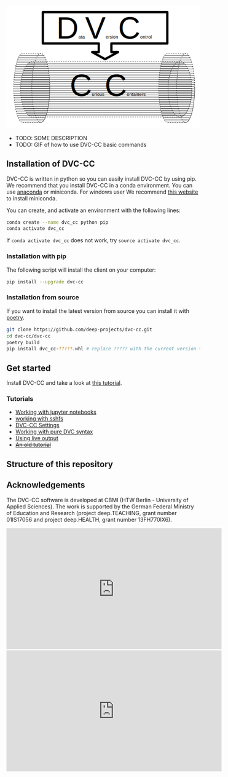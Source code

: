 ![The DVC-CC-Logo](../dvc_cc_logo.png)


- TODO: SOME DESCRIPTION
- TODO: GIF of how to use DVC-CC basic commands

## Installation of DVC-CC

DVC-CC is written in python so you can easily install DVC-CC by using pip.
We recommend that you install DVC-CC in a conda environment.
You can use [anaconda](https://www.anaconda.com/distribution/) or miniconda.
For windows user We recommend
[this website](https://www.earthdatascience.org/workshops/setup-earth-analytics-python/setup-git-bash-conda/)
to install miniconda.

You can create, and activate an environment with the following lines:

```bash
conda create --name dvc_cc python pip
conda activate dvc_cc
```

If `conda activate dvc_cc` does not work, try `source activate dvc_cc`.

### Installation with pip
The following script will install the client on your computer:

```bash
pip install --upgrade dvc-cc
```

### Installation from source

If you want to install the latest version from source you can install it with [poetry](https://poetry.eustace.io/).

```bash
git clone https://github.com/deep-projects/dvc-cc.git
cd dvc-cc/dvc-cc
poetry build
pip install dvc_cc-?????.whl # replace ????? with the current version that you build in the previous step.
```

## Get started
Install DVC-CC and take a look at [this tutorial](tutorial/Get_Started.md).

### Tutorials
- [Working with jupyter notebooks](tutorial/_working_with_jupyter_notebook.md)
- [working with sshfs](tutorial/_working_with_sshfs.md)
- [DVC-CC Settings](tutorial/_settings.md)
- [Working with pure DVC syntax](tutorial/_only_dvc.md)
- [Using live output](tutorial/live_output.md)
- <del>[An old tutorial](tutorial/SimpleStart.md)</del>

## Structure of this repository


## Acknowledgements
The DVC-CC software is developed at CBMI (HTW Berlin - University of Applied Sciences). The work is supported by the
German Federal Ministry of Education and Research (project deep.TEACHING, grant number 01IS17056 and project
deep.HEALTH, grant number 13FH770IX6).


<iframe width="560" height="315" src="https://www.youtube.com/embed/MUQfKFzIOeU" frameborder="0" allow="accelerometer; autoplay; encrypted-media; gyroscope; picture-in-picture" allowfullscreen></iframe>


<iframe width="560" height="315" src="https://www.youtube.com/embed/videoseries?list=PLx0sYbCqOb8TBPRdmBHs5Iftvv9TPboYG" frameborder="0" allow="autoplay; encrypted-media" allowfullscreen></iframe>


